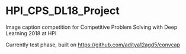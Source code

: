 # HPI_CPS_DL18_Project
Image caption competition for Competitive Problem Solving with Deep Learning 2018 at HPI

Currently test phase, built on https://github.com/aditya12agd5/convcap
